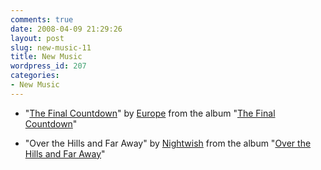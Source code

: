 ```yaml
---
comments: true
date: 2008-04-09 21:29:26
layout: post
slug: new-music-11
title: New Music
wordpress_id: 207
categories:
- New Music
---
```




  * "[The Final Countdown](http://en.wikipedia.org/wiki/The_Final_Countdown_(song))" by [Europe](http://en.wikipedia.org/wiki/Europe_(band)) from the album "[The Final Countdown](http://en.wikipedia.org/wiki/The_Final_Countdown_(album))" 

  * "Over the Hills and Far Away" by [Nightwish](http://en.wikipedia.org/wiki/Nightwish) from the album "[Over the Hills and Far Away](http://en.wikipedia.org/wiki/Over_the_Hills_and_Far_Away_(album))"
